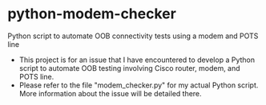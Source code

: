 # python-modem-checker
Python script to automate OOB connectivity tests using a modem and POTS line

- This project is for an issue that I have encountered to develop a Python script to automate OOB testing involving Cisco router, modem, and POTS line.
- Please refer to the file "modem_checker.py" for my actual Python script.
 More information about the issue will be detailed there.
